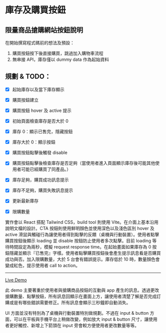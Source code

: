 # 庫存及購買按鈕

## 限量商品搶購網站按鈕說明
在開始撰寫程式碼前的想法及預設：
1. 購買按鈕按下後直接購買，跳過加入購物車流程
2. 無串接 API，庫存僅以 dummy data 作為起始資料


## 規劃 & TODO：
- [X] 起始庫存以及當下庫存顯示
- [X] 購買按鈕建立
- [X] 購買按鈕 hover 及 active 提示
- [X] 初始頁面檢查庫存是否大於 0
- [X] 庫存 0：顯示已售完，隱藏按鈕
- [X] 庫存大於 0：顯示按鈕
- [X] 購買按鈕點擊後觸發 disable
- [X] 購買按鈕點擊後檢查庫存是否足夠（當使用者進入頁面顯示庫存後可能其他使用者可能已經購買了同產品。）
- [X] 庫存足夠，購買成功訊息提示
- [X] 庫存不足夠，購買失敗訊息提示
- [X] 更新最新庫存
- [X] 限購數量


實作會以 React 搭配 Tailwind CSS，build tool 則使用 Vite。在介面上基本沿用說明文檔的設計。CTA 按鈕則使用鮮明顏色並使用深色以及淺色區別 hover 及 active 滑鼠與觸碰行為讓使用者得到點擊的反饋（桌機與行動裝置）。使用者點擊購買按鈕後顯示 loading 並 disable 按鈕防止使用者多次點擊。目前 loading 等待時間設定為兩秒，模擬 request response time。在起始畫面如果庫存為 0 按鈕隱藏並顯示『已售完』字樣。使用者點擊購買按鈕後會產生提示訊息看是否購買成功與否。加入限購數量，大於 5 台會有錯誤提示。庫存低於 10 時，數量顏色會變成紅色，提示使用者 call to action。

---
[Live Demo](https://zygroup-task.vercel.app/)

此 demo 主要著重於使用者與搶購商品按鈕的互動與 app 產生的訊息。透過更改搶購數量、點擊按鈕，所有訊息回顯示在畫面上方，讓使用者清楚了解是否完成訂購或是有哪些錯誤需要修正。所有訊息會顯示三秒鐘即自動消失。

UI 方面並沒有特別為了桌機與行動裝置特別做規劃。不過在 input & button 方面，可以在平板與手機平台上稍做改變，例如放大 input & button 尺寸，讓使用者更好觸控、新增上下箭頭在 input 旁會較方便使用者更改數量等等。